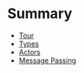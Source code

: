 # Summary

- [Tour](./tour.org.md)
- [Types](./types.org.md)
- [Actors](./actors.org.md)
- [Message Passing](./message-passing.md)
